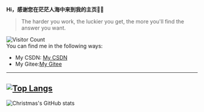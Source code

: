 **Hi，感谢您在茫茫人海中来到我的主页👏🎉**

> The harder you work, the luckier you get, the more you'll find the answer you want.<br>

![Visitor Count](https://profile-counter.glitch.me/CWisdomJ/count.svg)
<br> You can find me in the following ways:

+ My CSDN: [My CSDN](https://blog.csdn.net/qq_60955261)
+ My Gitee:[My Gitee](https://gitee.com/cwisdomj)
---
[![Top Langs](https://github-readme-stats.vercel.app/api/top-langs/?username=CWisdomJ&layout=compact)](https://github.com/CWisdomJ/github-readme-stats)
---
![Christmas's GitHub stats](https://github-readme-stats.vercel.app/api?username=CWisdomJ&show_icons=true&theme=tokyonight)


